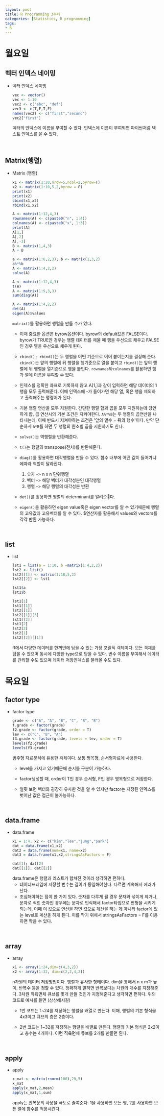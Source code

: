 ```yaml
---
layout: post
title: R Programming 3주차
categories: [Statistics, R programming]
tags:
- R
---
```

 


# 월요일
## 벡터 인덱스 네이밍
* 벡터 인덱스 네이밍
    ```R
    vec <- vector()
    vec <- 1:10
    vec2 <- c("abc", "def")
    vec3 <- c(T,F,T,F)
    names(vec2) <- c("first","second")
    vec2["first"]
    ```
    벡터의 인덱스에 이름을 부여할 수 있다. 인덱스에 이름이 부여되면 파이썬처럼 텍스트 인덱스를 쓸 수 있다.
<br>

## Matrix(행렬)
* Matrix (행렬)

    ```R
    x1 <- matrix(1:20,nrow=5,ncol=2,byrow=T)
    x2 <- matrix(1:10,5,2,byrow = F)
    print(x1)
    print(x2)
    cbind(x1,x2)
    rbind(x1,x2)

    A <- matrix(1:12,4,3)
    rownames(A) <- c(paste0("n", 1:4))
    colnames(A) <- c(paste0("x", 1:3))
    print(A)
    A[1,]
    A[,2]
    A[,-3]
    B <- matrix(1,4,3)
    A + B

    a <- matrix(1:6,2,3); b <- matrix(1,3,2)
    a%*%b
    A <- matrix(1:4,2,2)
    solve(A)

    A <- matrix(1:12,4,3)
    t(A)
    A <- matrix(1:9,3,3)
    sum(diag(A))

    A <- matrix(1:4,2,2)
    det(A)
    eigen(A)$values
    ```
    `matrix()`를 활용하면 행렬을 만들 수가 있다.

    - 이때 중요한 옵션은 byrow옵션이다. byrow의 default값은 FALSE이다.
    byrow가 TRUE인 경우는 행렬 데이터를 채울 때 행을 우선으로 채우고 FALSE인 경우 열을 우선으로 채우게 된다.

    - `cbind(); rbind()`는 두 행렬을 어떤 기준으로 이어 붙이는지를 결정해 준다.
    `cbind()`는 앞의 행렬에 뒤 행렬을 행기준으로 열을 붙이고
    `rbind()`는 앞의 행렬에 뒤 행렬을 열기준으로 행을 붙인다.
    `rownames`와`colnames`를 활용하면 행과 열에 이름을 부여할 수 있다.

    - 인덱스를 정확한 좌표로 기록하지 않고 A[1,]과 같이 입력하면 해당 데이터의 1행을 모두 출력해준다.
    이때 인덱스에 -가 들어가면 해당 열, 혹은 행을 제외하고 출력해주는 명령어가 된다.

    - 기본 행렬 연산을 모두 지원한다. 간단한 행렬 합과 곱을 모두 지원하는데 당연하게 합, 곱 연산시의 기본 조건은 지켜야한다.
    `A%*%B`는 두 행렬의 곱연산을 나타내는데, 이때 반드시 지켜야하는 조건은 '앞의 열수 = 뒤의 행수'이다.
    만약 단순하게 `A*B`를 하면 두 행렬의 원소별 곱을 지원하기도 한다.

    - `solve()`는 역행렬을 반환해준다.

    - `t()`는 행렬의 transpose(전치)를 반환해준다.

    - `diag()`를 활용하면 대각행렬을 만들 수 있다.
    함수 내부에 어떤 값이 들어가냐에따라 역할이 달라진다.
        1. 숫자 -> n x n 단위행렬
        2. 벡터 -> 해당 벡터가 대각성분인 대각행렬
        3. 행렬 -> 해당 행렬의 대각성분 반환

    - `det()`를 활용하면 행렬의 determinant를 알려준다.

    - `eigen()`을 활용하면 eigen value혹은 eigen vector를 알 수 있기때문에 행렬의 고유값과 고유벡터를 알 수 있다.
    $연산자를 활용해서 values와 vectors를 각각 반환 가능하다.
<br>

## list
* list
    ```R
    lst1 = list(a = 1:10, b =matrix(1:4,2,2))
    lst2 <- list()
    lst2[[1]] <- matrix(1:10,5,2)
    lst2[[2]] <- lst1

    lst1$a
    lst1$b

    lst1[1]
    lst1[[1]]
    lst2[[1]]
    lst2[[1]][3]
    lst1[[2]]
    lst1[2]
    lst2[2]
    lst2[1]
    lst2[[2]][[1]]
    ```
    R에서 다양한 데이터를 한꺼번에 담을 수 있는 가장 포괄적 객체이다.
    모든 객체를 담을 수 있으며 동시에 다양한 type으로 담을 수 있다.
    변수 이름을 부여해서 데이터를 관리할 수도 있으며 데이터 저장인덱스를 불러올 수도 있다.

# 목요일
## factor type
* factor type
    ```R
    grade <- c("A", "A", "B", "C", "B", "B")
    f.grade <- factor(grade)
    f2.grade <- factor(grade, order = T)
    lev <- c("C", "B", "A")
    f3.grade <- factor(grade, levels = lev, order = T)
    levels(f2.grade)
    levels(f3.grade)
    ```
    범주형 자료분석에 유용한 객체이다. 보통 명목형, 순서형자료에 사용한다.

    - level을 가지고 있기때문에 순서를 구분이 가능하다.

    - factor생성할 때, order이 T인 경우 순서형, F인 경우 명목형으로 저장한다.

    - 얼핏 보면 벡터와 굉장히 유사한 것을 알 수 있지만 factor는 지정된 인덱스를 벗어난 값은 접근이 불가능하다.
<br>

## data.frame
* data.frame
    ```R
    x1 = 1:4; x2 <- c("kim","lee","jung","park")
    dat = data.frame(x1,x2)
    dat2 = data.frame(num=x1, name=x2)
    dat3 = data.frame(x1,x2,stringsAsFactors = F)

    dat[1]; dat[2]
    dat[[1]]; dat[[2]]
    ```
    data.frame은 행렬과 리스트가 합쳐진 것이라 생각하면 편하다.
    - 데이터프레임에 저장할 변수는 길이가 동일해야한다.
    다르면 계속해서 에러가 난다.
    - 조심해야하는 점이 한 가지 있다.
    숫자를 다루게 될 경우 문자와 섞이게 되거나, 문자로 적힌 숫자인 경우에는 문자로 인식해서 factor타입으로 변형을 시키게되는데, 이때 이 값으로 연산을 하면 값으로 계산을 하는 게 아니라 factor에 있는 level로 계산을 하게 된다.
    이를 막기 위해서 stringsAsFactors = F를 이용하면 막을 수 있다.
<br>

## array
* array
    ```R
    x1 <- array(1:24,dim=c(4,3,2))
    x2 <- array(1:32, dim=c(2,2,4,2))
    ```
    n차원의 데이터 저장방법이다. 행렬과 유사한 형태이다.
    dim을 통해서 n x m과 높이, 반복수 등을 정할 수 있다.
    정확하게 말하면 반복보다는 차원의 개수를 지정해준다.
    3차원 직육면체 큐브를 몇개 만들 것인가 지정해준다고 생각하면 편하다.
    위의 코드로 예시를 들면 (상상해시길)
    - 1번 코드는 1~24를 저장하는 행렬을 배열로 만든다.
    이때, 행렬의 기본 형식을 4x3이고 큐브의 층은 2층이다.

    - 2번 코드는 1~32를 저장하는 행렬을 배열로 만든다.
    행렬의 기본 형식은 2x2이고 층수는 4개이다.
    이런 직육면체 큐브를 2개를 만들면 된다.
<br>

## apply
* apply
    ```R
    x_mat <- matrix(rnorm(100),20,5)
    x_mat
    apply(x_mat,2,mean)
    apply(x_mat,1,sum)
    ```
    apply는 반복문의 사용을 극도로 줄여준다.
    1을 사용하면 모든 행, 2를 사용하면 모든 열에 함수를 적용시킨다.
